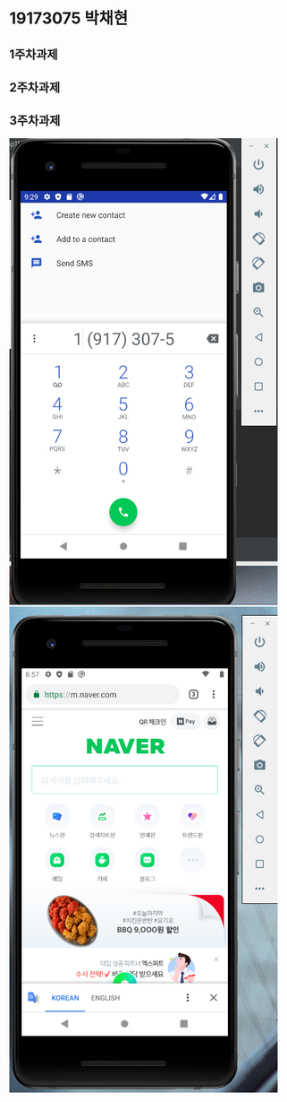 # 19173075 박채현

## 1주차과제

## 2주차과제

## 3주차과제
   <img src="./png/1.PNG"></img>
   <img src="./png/2.PNG"></img>

